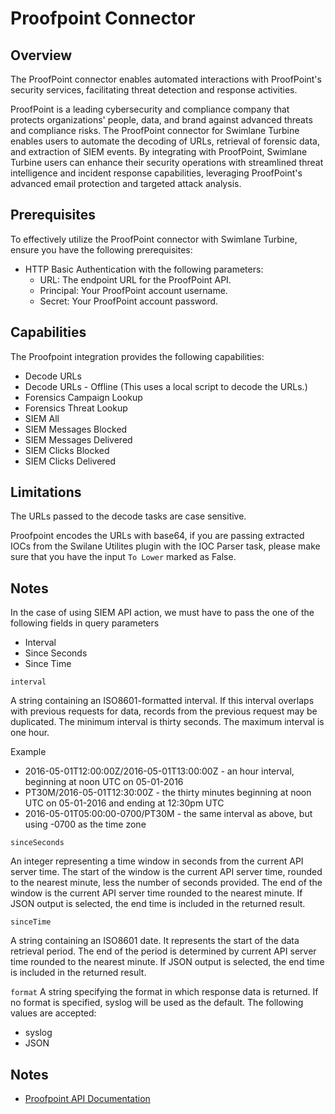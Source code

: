 # Proofpoint Connector
## Overview
The ProofPoint connector enables automated interactions with ProofPoint's security services, facilitating threat detection and response activities.

ProofPoint is a leading cybersecurity and compliance company that protects organizations' people, data, and brand against advanced threats and compliance risks. The ProofPoint connector for Swimlane Turbine enables users to automate the decoding of URLs, retrieval of forensic data, and extraction of SIEM events. By integrating with ProofPoint, Swimlane Turbine users can enhance their security operations with streamlined threat intelligence and incident response capabilities, leveraging ProofPoint's advanced email protection and targeted attack analysis.

## Prerequisites


To effectively utilize the ProofPoint connector with Swimlane Turbine, ensure you have the following prerequisites:
- HTTP Basic Authentication with the following parameters:
  * URL: The endpoint URL for the ProofPoint API.
  * Principal: Your ProofPoint account username.
  * Secret: Your ProofPoint account password.


## Capabilities

The Proofpoint integration provides the following capabilities:

* Decode URLs
* Decode URLs - Offline (This uses a local script to decode the URLs.)
* Forensics Campaign Lookup
* Forensics Threat Lookup
* SIEM All
* SIEM Messages Blocked
* SIEM Messages Delivered
* SIEM Clicks Blocked
* SIEM Clicks Delivered

## Limitations

The URLs passed to the decode tasks are case sensitive.

Proofpoint encodes the URLs with base64, if you are passing extracted IOCs from the Swilane Utilites plugin with the IOC Parser task, 
please make sure that you have the input `To Lower` marked as False. 

## Notes

In the case of using SIEM API action, we must have to pass the one of the following fields in query parameters 

* Interval
* Since Seconds
* Since Time


`interval`

A string containing an ISO8601-formatted interval. If this interval overlaps with previous requests for data, records from the previous request may be duplicated. The minimum interval is thirty seconds. The maximum interval is one hour.

Example

* 2016-05-01T12:00:00Z/2016-05-01T13:00:00Z - an hour interval, beginning at noon UTC on 05-01-2016
* PT30M/2016-05-01T12:30:00Z - the thirty minutes beginning at noon UTC on 05-01-2016 and ending at 12:30pm UTC
* 2016-05-01T05:00:00-0700/PT30M - the same interval as above, but using -0700 as the time zone

`sinceSeconds`

An integer representing a time window in seconds from the current API server time. The start of the window is the current API server time, rounded to the nearest minute, less the number of seconds provided. The end of the window is the current API server time rounded to the nearest minute. If JSON output is selected, the end time is included in the returned result.

`sinceTime`

A string containing an ISO8601 date. It represents the start of the data retrieval period. The end of the period is determined by current API server time rounded to the nearest minute. If JSON output is selected, the end time is included in the returned result.

`format`
A string specifying the format in which response data is returned. If no format is specified, syslog will be used as the default. The following values are accepted:
* syslog
* JSON


## Notes

* [Proofpoint API Documentation](https://help.proofpoint.com/Threat_Insight_Dashboard/API_Documentation)